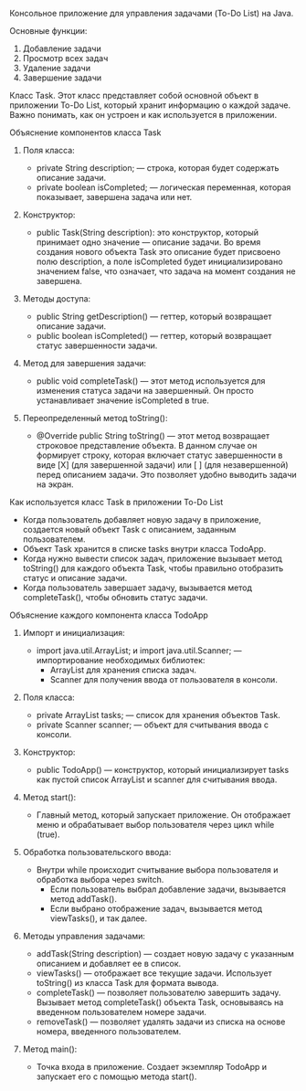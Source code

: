 Консольное приложение для управления задачами (To-Do List) на Java.

Основные функции:
1. Добавление задачи
2. Просмотр всех задач
3. Удаление задачи
4. Завершение задачи

Класс Task. Этот класс представляет собой основной объект в приложении To-Do List, который хранит информацию о каждой задаче. Важно понимать, как он устроен и как используется в приложении.

Объяснение компонентов класса Task
1. Поля класса:
    - private String description; — строка, которая будет содержать описание задачи.
    - private boolean isCompleted; — логическая переменная, которая показывает, завершена задача или нет.

2. Конструктор:
    - public Task(String description): это конструктор, который принимает одно значение — описание задачи. Во время создания нового объекта Task это описание будет присвоено полю description, а поле isCompleted будет инициализировано значением false, что означает, что задача на момент создания не завершена.

3. Методы доступа:
    - public String getDescription() — геттер, который возвращает описание задачи.
    - public boolean isCompleted() — геттер, который возвращает статус завершенности задачи.

4. Метод для завершения задачи:
    - public void completeTask() — этот метод используется для изменения статуса задачи на завершенный. Он просто устанавливает значение isCompleted в true.

5. Переопределенный метод toString():
    - @Override public String toString() — этот метод возвращает строковое представление объекта. В данном случае он формирует строку, которая включает статус завершенности в виде [X] (для завершенной задачи) или [ ] (для незавершенной) перед описанием задачи. Это позволяет удобно выводить задачи на экран.

Как используется класс Task в приложении To-Do List
- Когда пользователь добавляет новую задачу в приложение, создается новый объект Task с описанием, заданным пользователем.
- Объект Task хранится в списке tasks внутри класса TodoApp.
- Когда нужно вывести список задач, приложение вызывает метод toString() для каждого объекта Task, чтобы правильно отобразить статус и описание задачи.
- Когда пользователь завершает задачу, вызывается метод completeTask(), чтобы обновить статус задачи.


Объяснение каждого компонента класса TodoApp
1. Импорт и инициализация:
    - import java.util.ArrayList; и import java.util.Scanner; — импортирование необходимых библиотек:
        - ArrayList для хранения списка задач.
        - Scanner для получения ввода от пользователя в консоли.

2. Поля класса:
    - private ArrayList<Task> tasks; — список для хранения объектов Task.
    - private Scanner scanner; — объект для считывания ввода с консоли.

3. Конструктор:
    - public TodoApp() — конструктор, который инициализирует tasks как пустой список ArrayList и scanner для считывания ввода.

4. Метод start():
    - Главный метод, который запускает приложение. Он отображает меню и обрабатывает выбор пользователя через цикл while (true).

5. Обработка пользовательского ввода:
    - Внутри while происходит считывание выбора пользователя и обработка выбора через switch.
        - Если пользователь выбрал добавление задачи, вызывается метод addTask().
        - Если выбрано отображение задач, вызывается метод viewTasks(), и так далее.

6. Методы управления задачами:
    - addTask(String description) — создает новую задачу с указанным описанием и добавляет ее в список.
    - viewTasks() — отображает все текущие задачи. Использует toString() из класса Task для формата вывода.
    - completeTask() — позволяет пользователю завершить задачу. Вызывает метод completeTask() объекта Task, основываясь на введенном пользователем номере задачи.
    - removeTask() — позволяет удалять задачи из списка на основе номера, введенного пользователем.

7. Метод main():
    - Точка входа в приложение. Создает экземпляр TodoApp и запускает его с помощью метода start().



